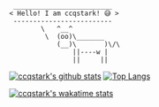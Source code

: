 ```
 _________________________
< Hello! I am ccqstark! 😅 >
 -------------------------
        \   ^__^
         \  (oo)\_______
            (__)\       )\/\
                ||----w |
                ||     ||
```

<!--
**ccqstark/ccqstark** is a ✨ _special_ ✨ repository because its `README.md` (this file) appears on your GitHub profile.

Here are some ideas to get you started:

- 🔭 I’m currently working on ...
- 🌱 I’m currently learning ...
- 👯 I’m looking to collaborate on ...
- 🤔 I’m looking for help with ...
- 💬 Ask me about ...
- 📫 How to reach me: ...
- 😄 Pronouns: ...
- ⚡ Fun fact: ...
-->

[![ccqstark's github stats](https://github-readme-stats.vercel.app/api?username=ccqstark&count_private=true&show_icons=true&theme=flag-india)](https://github.com/ccqstark/) [![Top Langs](https://github-readme-stats.vercel.app/api/top-langs/?username=ccqstark&layout=compact&hide=html)](https://ccqstark.github.io/)

[![ccqstark's wakatime stats](https://github-readme-stats.vercel.app/api/wakatime?username=ccqstark)](https://wakatime.com/@ccqstark)
